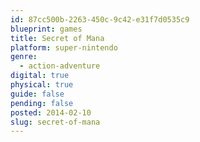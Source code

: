 ```yaml
---
id: 87cc500b-2263-450c-9c42-e31f7d0535c9
blueprint: games
title: Secret of Mana
platform: super-nintendo
genre:
  - action-adventure
digital: true
physical: true
guide: false
pending: false
posted: 2014-02-10
slug: secret-of-mana
---
```

